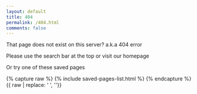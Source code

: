 ```yaml
---
layout: default
title: 404
permalink: /404.html
comments: false
---
```


That page does not exist on this server? a.k.a 404 error

Please use the search bar at the top or visit our homepage

Or try one of these saved pages

{% capture raw %}
{% include saved-pages-list.html %}
{% endcapture %}
{{ raw | replace: '    ', ''}}